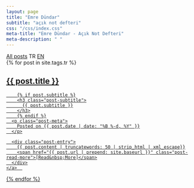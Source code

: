 ```yaml
---
layout: page
title: "Emre Dündar"
subtitle: "açık not defteri"
css: "/css/index.css"
meta-title: "Emre Dündar - Açık Not Defteri"
meta-description: " "
---
```


<div class="list-filters">
  <a href="/" class="list-filter">All posts</a>
  <span class="list-filter filter-selected">TR</span>
  <a href="/en" class="list-filter">EN</a>
</div>

<div class="posts-list">
  {% for post in site.tags.tr %}
  <article>
    <a class="post-preview" href="{{ post.url | prepend: site.baseurl }}">
	    <h2 class="post-title">{{ post.title }}</h2>
	
	    {% if post.subtitle %}
	    <h3 class="post-subtitle">
	      {{ post.subtitle }}
	    </h3>
	    {% endif %}
      <p class="post-meta">
        Posted on {{ post.date | date: "%B %-d, %Y" }}
      </p>

      <div class="post-entry">
        {{ post.content | truncatewords: 50 | strip_html | xml_escape}}
        <span href="{{ post.url | prepend: site.baseurl }}" class="post-read-more">[Read&nbsp;More]</span>
      </div>
    </a>  
   </article>
  {% endfor %}
</div>
